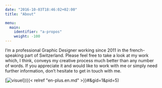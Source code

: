 ```yaml
---
date: "2016-10-03T18:46:02+02:00"
title: "About"

menu:
  main:
    identifier: "a-propos"
    weight: -100
---
```


I’m a professional Graphic Designer working since 2011 in the french-speaking part of Switzerland. Please feel free to take a look at my work which, I think, conveys my creative process much better than any number of words. If you appreciate it and would like to work with me or simply need further information, don’t hesitate to get in touch with me.

[![visuel](/img/workshop.jpg)]({{< relref "en-plus.en.md" >}}#&gid=1&pid=5)
